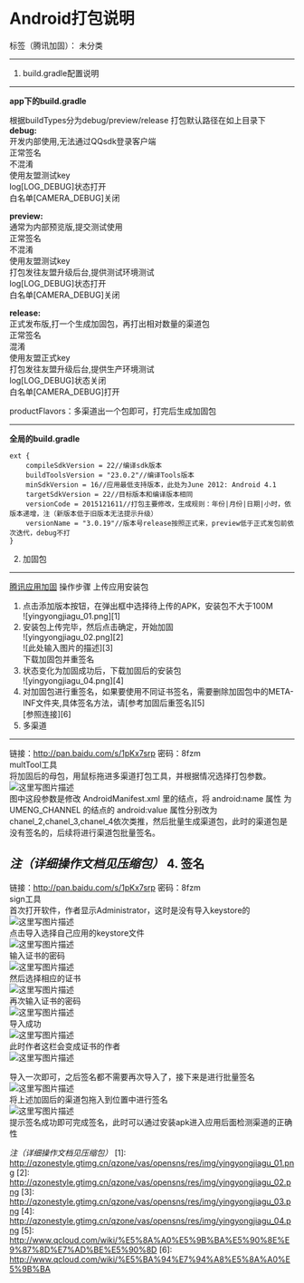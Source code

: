 # Android打包说明

标签（腾讯加固）： 未分类

---

1. build.gradle配置说明<br>
-----------------------

**app下的build.gradle**

根据buildTypes分为debug/preview/release 打包默认路径在如上目录下<br>
**debug:**<br>
开发内部使用,无法通过QQsdk登录客户端<br>
正常签名<br>
不混淆<br>
使用友盟测试key<br>
log[LOG_DEBUG]状态打开<br>
白名单[CAMERA_DEBUG]关闭<br>

**preview:**<br>
通常为内部预览版,提交测试使用<br>
正常签名<br>
不混淆<br>
使用友盟测试key<br>
打包发往友盟升级后台,提供测试环境测试<br>
log[LOG_DEBUG]状态打开<br>
白名单[CAMERA_DEBUG]关闭<br>

**release:**<br>
正式发布版,打一个生成加固包，再打出相对数量的渠道包<br>
正常签名<br>
混淆<br>
使用友盟正式key<br>
打包发往友盟升级后台,提供生产环境测试<br>
log[LOG_DEBUG]状态关闭<br>
白名单[CAMERA_DEBUG]打开<br>

productFlavors：多渠道出一个包即可，打完后生成加固包


----------


 **全局的build.gradle**
 
```
ext {
    compileSdkVersion = 22//编译sdk版本
    buildToolsVersion = "23.0.2"//编译Tools版本
    minSdkVersion = 16//应用最低支持版本，此处为June 2012: Android 4.1
    targetSdkVersion = 22//目标版本和编译版本相同
    versionCode = 2015121611//打包主要修改，生成规则：年份|月份|日期|小时，依版本递增，注（新版本低于旧版本无法提示升级）
    versionName = "3.0.19"//版本号release按照正式来，preview低于正式发包前依次迭代，debug不打
}
```

2. 加固包
------
[腾讯应用加固](http://www.qcloud.com/product/cr.html)
操作步骤
上传应用安装包
1. 点击添加版本按钮，在弹出框中选择待上传的APK，安装包不大于100M<br>
![yingyongjiagu_01.png][1]<br>
2. 安装包上传完毕，然后点击确定，开始加固<br>
![yingyongjiagu_02.png][2]<br>
![此处输入图片的描述][3]<br>
下载加固包并重签名<br>
1. 状态变化为加固成功后，下载加固后的安装包<br>
![yingyongjiagu_04.png][4]<br>
2. 对加固包进行重签名，如果要使用不同证书签名，需要删除加固包中的META-INF文件夹,具体签名方法，请[参考加固后重签名][5]<br>
[参照连接][6]<br>
3. 多渠道<br>
------
链接：http://pan.baidu.com/s/1pKx7srp 密码：8fzm<br>
multTool工具<br>
将加固后的母包，用鼠标拖进多渠道打包工具，并根据情况选择打包参数。<br>
![这里写图片描述](http://img.blog.csdn.net/20151218135635217)<br>
图中这段参数是修改 AndroidManifest.xml 里的<meta-data>结点，将 android:name 属性
为 UMENG_CHANNEL 的结点的 android:value 属性分别改为 chanel_2,chanel_3,chanel_4依次类推，然后批量生成渠道包，此时的渠道包是没有签名的，后续将进行渠道包批量签名。<br>

*注（详细操作文档见压缩包）*
4. 签名<br>
-----
链接：http://pan.baidu.com/s/1pKx7srp 密码：8fzm<br>
sign工具<br>
首次打开软件，作者显示Administrator，这时是没有导入keystore的<br>
![这里写图片描述](http://img.blog.csdn.net/20151218140400392)<br>
点击导入选择自己应用的keystore文件<br>
![这里写图片描述](http://img.blog.csdn.net/20151218140537091)<br>
输入证书的密码<br>
![这里写图片描述](http://img.blog.csdn.net/20151218140649057)<br>
然后选择相应的证书<br>
![这里写图片描述](http://img.blog.csdn.net/20151218140722194)<br>
再次输入证书的密码<br>
![这里写图片描述](http://img.blog.csdn.net/20151218140649057)<br>
导入成功<br>
![这里写图片描述](http://img.blog.csdn.net/20151218140829867)<br>
此时作者这栏会变成证书的作者<br>
![这里写图片描述](http://img.blog.csdn.net/20151218140922669)<br>

导入一次即可，之后签名都不需要再次导入了，接下来是进行批量签名<br>
![这里写图片描述](http://img.blog.csdn.net/20151218141029636)<br>
将上述加固后的渠道包拖入到位置中进行签名<br>
![这里写图片描述](http://img.blog.csdn.net/20151218141143811)<br>
提示签名成功即可完成签名，此时可以通过安装apk进入应用后面检测渠道的正确性

*注（详细操作文档见压缩包）*
  [1]: http://qzonestyle.gtimg.cn/qzone/vas/opensns/res/img/yingyongjiagu_01.png
  [2]: http://qzonestyle.gtimg.cn/qzone/vas/opensns/res/img/yingyongjiagu_02.png
  [3]: http://qzonestyle.gtimg.cn/qzone/vas/opensns/res/img/yingyongjiagu_03.png
  [4]: http://qzonestyle.gtimg.cn/qzone/vas/opensns/res/img/yingyongjiagu_04.png
  [5]: http://www.qcloud.com/wiki/%E5%8A%A0%E5%9B%BA%E5%90%8E%E9%87%8D%E7%AD%BE%E5%90%8D
  [6]: http://www.qcloud.com/wiki/%E5%BA%94%E7%94%A8%E5%8A%A0%E5%9B%BA